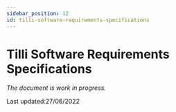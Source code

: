 ```yaml
---
sidebar_position: 12
id: tilli-software-requirements-specifications
---
```


# Tilli Software Requirements Specifications

*The document is work in progress.*


Last updated:27/06/2022
